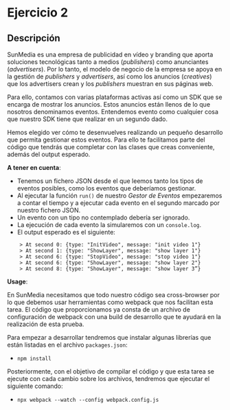 # Ejercicio 2

## Descripción

SunMedia es una empresa de publicidad en vídeo y branding que aporta soluciones tecnológicas tanto a medios (*publishers*) como anunciantes (*advertisers*). Por lo tanto, el modelo de negocio de la empresa se apoya en la gestión de *publishers* y *advertisers*, así como los anuncios (*creatives*) que los advertisers crean y los *publishers* muestran en sus páginas web.

Para ello, contamos con varias plataformas activas así como un SDK que se encarga de mostrar los anuncios. Estos anuncios están llenos de lo que nosotros denominamos eventos. Entendemos evento como cualquier cosa que nuestro SDK tiene que realizar en un segundo dado.

Hemos elegido ver cómo te desenvuelves realizando un pequeño desarrollo que permita gestionar estos eventos. Para ello te facilitamos parte del código que tendrás que completar con las clases que creas conveniente, además del output esperado.

**A tener en cuenta**:

- Tenemos un fichero JSON desde el que leemos tanto los tipos de eventos posibles, como los eventos que deberíamos gestionar.
- Al ejecutar la función `run()` de nuestro *Gestor de Eventos* empezaremos a contar el tiempo y a ejecutar cada evento en el segundo marcado por nuestro fichero JSON.
- Un evento con un tipo no contemplado debería ser ignorado.
- La ejecución de cada evento la simularemos con un `console.log`.
- El output esperado es el siguiente:

```
    > At second 0: {type: "InitVideo", message: "init video 1"}
    > At second 1: {type: "ShowLayer", message: "show layer 1"}
    > At second 6: {type: "StopVideo", message: "stop video 1"}
    > At second 6: {type: "ShowLayer", message: "show layer 2"}
    > At second 8: {type: "ShowLayer", message: "show layer 3”}
```

**Usage**:

En SunMedia necesitamos que todo nuestro código sea cross-browser por lo que debemos usar herramientas como webpack que nos facilitan esta tarea. El código que proporcionamos ya consta de un archivo de configuración de webpack con una build de desarrollo que te ayudará en la realización de esta prueba.

Para empezar a desarrollar tendremos que instalar algunas librerías que están listadas en el archivo `packages.json`:

- `npm install`

Posteriormente, con el objetivo de compilar el código y que esta tarea se ejecute con cada cambio sobre los archivos, tendremos que ejecutar el siguiente comando:

- `npx webpack --watch --config webpack.config.js`
